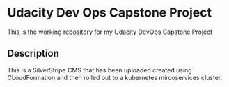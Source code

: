 # Udacity Dev Ops Capstone Project
This is the working repository for my Udacity DevOps Capstone Project 

## Description
This is a SilverStripe CMS that has been uploaded created using CLoudFormation and then rolled out to a kubernetes
 mircoservices cluster.
